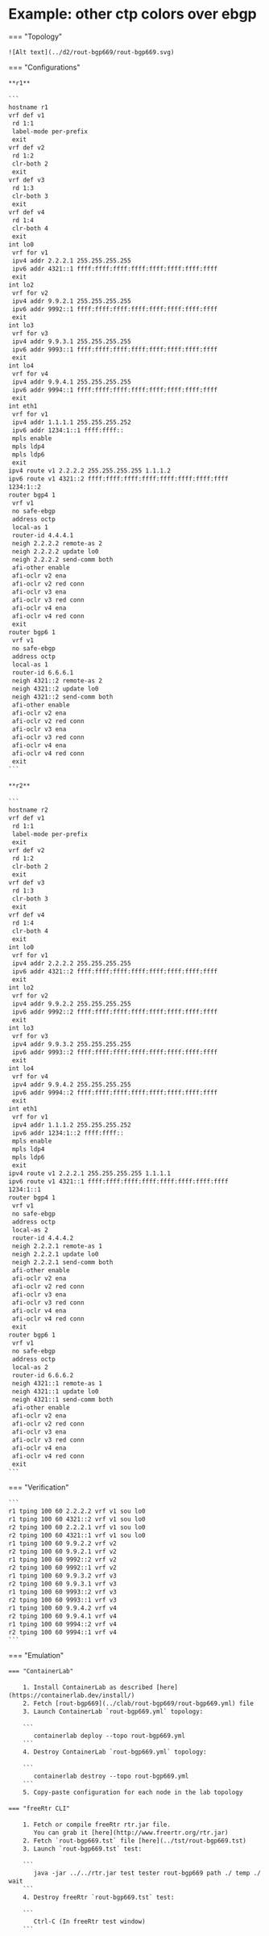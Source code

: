 # Example: other ctp colors over ebgp

=== "Topology"

    ![Alt text](../d2/rout-bgp669/rout-bgp669.svg)

=== "Configurations"

    **r1**

    ```
    hostname r1
    vrf def v1
     rd 1:1
     label-mode per-prefix
     exit
    vrf def v2
     rd 1:2
     clr-both 2
     exit
    vrf def v3
     rd 1:3
     clr-both 3
     exit
    vrf def v4
     rd 1:4
     clr-both 4
     exit
    int lo0
     vrf for v1
     ipv4 addr 2.2.2.1 255.255.255.255
     ipv6 addr 4321::1 ffff:ffff:ffff:ffff:ffff:ffff:ffff:ffff
     exit
    int lo2
     vrf for v2
     ipv4 addr 9.9.2.1 255.255.255.255
     ipv6 addr 9992::1 ffff:ffff:ffff:ffff:ffff:ffff:ffff:ffff
     exit
    int lo3
     vrf for v3
     ipv4 addr 9.9.3.1 255.255.255.255
     ipv6 addr 9993::1 ffff:ffff:ffff:ffff:ffff:ffff:ffff:ffff
     exit
    int lo4
     vrf for v4
     ipv4 addr 9.9.4.1 255.255.255.255
     ipv6 addr 9994::1 ffff:ffff:ffff:ffff:ffff:ffff:ffff:ffff
     exit
    int eth1
     vrf for v1
     ipv4 addr 1.1.1.1 255.255.255.252
     ipv6 addr 1234:1::1 ffff:ffff::
     mpls enable
     mpls ldp4
     mpls ldp6
     exit
    ipv4 route v1 2.2.2.2 255.255.255.255 1.1.1.2
    ipv6 route v1 4321::2 ffff:ffff:ffff:ffff:ffff:ffff:ffff:ffff 1234:1::2
    router bgp4 1
     vrf v1
     no safe-ebgp
     address octp
     local-as 1
     router-id 4.4.4.1
     neigh 2.2.2.2 remote-as 2
     neigh 2.2.2.2 update lo0
     neigh 2.2.2.2 send-comm both
     afi-other enable
     afi-oclr v2 ena
     afi-oclr v2 red conn
     afi-oclr v3 ena
     afi-oclr v3 red conn
     afi-oclr v4 ena
     afi-oclr v4 red conn
     exit
    router bgp6 1
     vrf v1
     no safe-ebgp
     address octp
     local-as 1
     router-id 6.6.6.1
     neigh 4321::2 remote-as 2
     neigh 4321::2 update lo0
     neigh 4321::2 send-comm both
     afi-other enable
     afi-oclr v2 ena
     afi-oclr v2 red conn
     afi-oclr v3 ena
     afi-oclr v3 red conn
     afi-oclr v4 ena
     afi-oclr v4 red conn
     exit
    ```

    **r2**

    ```
    hostname r2
    vrf def v1
     rd 1:1
     label-mode per-prefix
     exit
    vrf def v2
     rd 1:2
     clr-both 2
     exit
    vrf def v3
     rd 1:3
     clr-both 3
     exit
    vrf def v4
     rd 1:4
     clr-both 4
     exit
    int lo0
     vrf for v1
     ipv4 addr 2.2.2.2 255.255.255.255
     ipv6 addr 4321::2 ffff:ffff:ffff:ffff:ffff:ffff:ffff:ffff
     exit
    int lo2
     vrf for v2
     ipv4 addr 9.9.2.2 255.255.255.255
     ipv6 addr 9992::2 ffff:ffff:ffff:ffff:ffff:ffff:ffff:ffff
     exit
    int lo3
     vrf for v3
     ipv4 addr 9.9.3.2 255.255.255.255
     ipv6 addr 9993::2 ffff:ffff:ffff:ffff:ffff:ffff:ffff:ffff
     exit
    int lo4
     vrf for v4
     ipv4 addr 9.9.4.2 255.255.255.255
     ipv6 addr 9994::2 ffff:ffff:ffff:ffff:ffff:ffff:ffff:ffff
     exit
    int eth1
     vrf for v1
     ipv4 addr 1.1.1.2 255.255.255.252
     ipv6 addr 1234:1::2 ffff:ffff::
     mpls enable
     mpls ldp4
     mpls ldp6
     exit
    ipv4 route v1 2.2.2.1 255.255.255.255 1.1.1.1
    ipv6 route v1 4321::1 ffff:ffff:ffff:ffff:ffff:ffff:ffff:ffff 1234:1::1
    router bgp4 1
     vrf v1
     no safe-ebgp
     address octp
     local-as 2
     router-id 4.4.4.2
     neigh 2.2.2.1 remote-as 1
     neigh 2.2.2.1 update lo0
     neigh 2.2.2.1 send-comm both
     afi-other enable
     afi-oclr v2 ena
     afi-oclr v2 red conn
     afi-oclr v3 ena
     afi-oclr v3 red conn
     afi-oclr v4 ena
     afi-oclr v4 red conn
     exit
    router bgp6 1
     vrf v1
     no safe-ebgp
     address octp
     local-as 2
     router-id 6.6.6.2
     neigh 4321::1 remote-as 1
     neigh 4321::1 update lo0
     neigh 4321::1 send-comm both
     afi-other enable
     afi-oclr v2 ena
     afi-oclr v2 red conn
     afi-oclr v3 ena
     afi-oclr v3 red conn
     afi-oclr v4 ena
     afi-oclr v4 red conn
     exit
    ```

=== "Verification"

    ```
    r1 tping 100 60 2.2.2.2 vrf v1 sou lo0
    r1 tping 100 60 4321::2 vrf v1 sou lo0
    r2 tping 100 60 2.2.2.1 vrf v1 sou lo0
    r2 tping 100 60 4321::1 vrf v1 sou lo0
    r1 tping 100 60 9.9.2.2 vrf v2
    r2 tping 100 60 9.9.2.1 vrf v2
    r1 tping 100 60 9992::2 vrf v2
    r2 tping 100 60 9992::1 vrf v2
    r1 tping 100 60 9.9.3.2 vrf v3
    r2 tping 100 60 9.9.3.1 vrf v3
    r1 tping 100 60 9993::2 vrf v3
    r2 tping 100 60 9993::1 vrf v3
    r1 tping 100 60 9.9.4.2 vrf v4
    r2 tping 100 60 9.9.4.1 vrf v4
    r1 tping 100 60 9994::2 vrf v4
    r2 tping 100 60 9994::1 vrf v4
    ```

=== "Emulation"

    === "ContainerLab"

        1. Install ContainerLab as described [here](https://containerlab.dev/install/)  
        2. Fetch [rout-bgp669](../clab/rout-bgp669/rout-bgp669.yml) file  
        3. Launch ContainerLab `rout-bgp669.yml` topology:  

        ```
           containerlab deploy --topo rout-bgp669.yml  
        ```
        4. Destroy ContainerLab `rout-bgp669.yml` topology:  

        ```
           containerlab destroy --topo rout-bgp669.yml  
        ```
        5. Copy-paste configuration for each node in the lab topology

    === "freeRtr CLI"

        1. Fetch or compile freeRtr rtr.jar file.  
           You can grab it [here](http://www.freertr.org/rtr.jar)  
        2. Fetch `rout-bgp669.tst` file [here](../tst/rout-bgp669.tst)  
        3. Launch `rout-bgp669.tst` test:  

        ```
           java -jar ../../rtr.jar test tester rout-bgp669 path ./ temp ./ wait
        ```
        4. Destroy freeRtr `rout-bgp669.tst` test:  

        ```
           Ctrl-C (In freeRtr test window)
        ```

